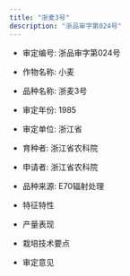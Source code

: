 ```yaml
---
title: "浙麦3号"
description: "浙品审字第024号"
---
```

* 审定编号:  浙品审字第024号

*  作物名称:  小麦

*  品种名称:  浙麦3号

*  审定年份:  1985

*  审定单位:  浙江省

* 育种者:  浙江省农科院

*  申请者:  浙江省农科院

*  品种来源:  E70辐射处理

*  特征特性


*  产量表现


*  栽培技术要点


*  审定意见

